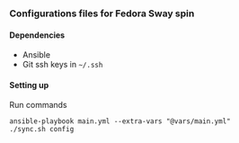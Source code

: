 
### Configurations files for Fedora Sway spin

#### Dependencies

- Ansible
- Git ssh keys in `~/.ssh`

#### Setting up

Run commands

```
ansible-playbook main.yml --extra-vars "@vars/main.yml"
./sync.sh config
```

